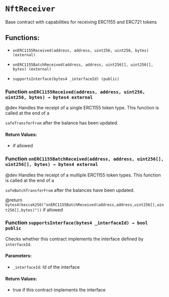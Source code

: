# `NftReceiver`

Base contract with capabilities for receiving ERC1155 and ERC721 tokens

## Functions:

- `onERC1155Received(address, address, uint256, uint256, bytes) (external)`

- `onERC1155BatchReceived(address, address, uint256[], uint256[], bytes) (external)`

- `supportsInterface(bytes4 _interfaceId) (public)`

### Function `onERC1155Received(address, address, uint256, uint256, bytes) → bytes4 external`

@dev Handles the receipt of a single ERC1155 token type. This function is called at the end of a

`safeTransferFrom` after the balance has been updated.

#### Return Values:

- if allowed

### Function `onERC1155BatchReceived(address, address, uint256[], uint256[], bytes) → bytes4 external`

@dev Handles the receipt of a multiple ERC1155 token types. This function is called at the end of a

`safeBatchTransferFrom` after the balances have been updated.

@return `bytes4(keccak256("onERC1155BatchReceived(address,address,uint256[],uint256[],bytes)"))` if allowed

### Function `supportsInterface(bytes4 _interfaceId) → bool public`

Checks whether this contract implements the interface defined by `interfaceId`.

#### Parameters:

- `_interfaceId`: Id of the interface

#### Return Values:

- true if this contract implements the interface
